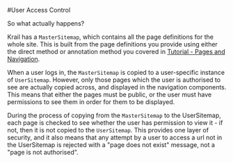 #User Access Control

So what actually happens?

Krail has a ```MasterSitemap```, which contains all the page definitions for the whole site.  This is built from the page definitions you provide using either the direct method or annotation method you covered in [Tutorial - Pages and Navigation](tutorial-pages-navigation.md).
  
When a user logs in, the ```MasterSitemap``` is copied to a user-specific instance of ```UserSitemap```.  However, only those pages which the user is authorised to see are actually copied across, and displayed in the navigation components.  This means that either the pages must be public, or the user must have permissions to see them in order for them to be displayed.

During the process of copying from the ```MasterSitemap``` to the UserSitemap, each page is checked to see whether the user has permission to view it - if not, then it is not copied to the ```UserSitemap```.  This provides one layer of security, and it also means that any attempt by a user to access a url not in the UserSitemap is rejected with a "page does not exist" message, not a "page is not authorised". 

